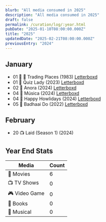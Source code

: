 ```yaml
---
blurb: "All media consumed in 2025"
description: "All media consumed in 2025"
draft: false
permalink: /curation/log/:year.html
pubDate: "2025-01-10T08:00:00.000Z"
title: "2025"
updatedDate: "2025-02-21T08:00:00.000Z"
previousEntry: "2024"
---
```


## January

- 01 🎥 🔁 Trading Places (1983) [Letterboxd](https://boxd.it/8gaIJR)
- 01 🎥 Quiz Lady (2023) [Letterboxd](https://boxd.it/8gWcIj)
- 02 🎥 Anora (2024) [Letterboxd](https://boxd.it/8hR70Z)
- 04 🎥 Música (2024) [Letterboxd](https://boxd.it/8k5F4R)
- 04 🎥 Happy Howlidays (2024) [Letterboxd](https://boxd.it/8kdwGX)
- 05 🎥 Badhaai Do (2022) [Letterboxd](https://boxd.it/8li8c9)

## February

- 20 📺 Laid (Season 1) (2024)

## Year End Stats

| Media         | Count |
| ------------- | ----- |
| 🎥 Movies     | 6     |
| 📺 TV Shows   | 0     |
| 🎮 Video Game | 0     |
| 📕 Books      | 0     |
| 🎤 Musical    | 0     |

<!--
|  🎵 Concert | 0 |
|  🎤 Musical | 0 |
-->
